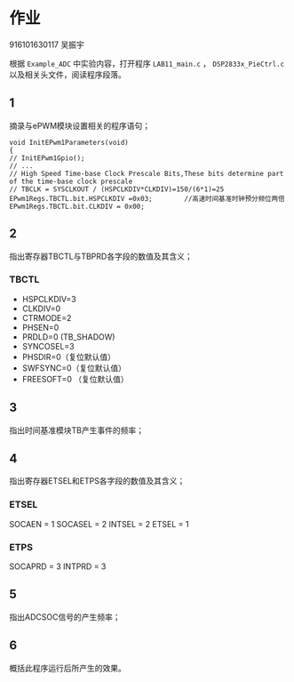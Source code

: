 作业
======

916101630117 吴振宇

根据 `Example_ADC` 中实验内容，打开程序 `LAB11_main.c` ，
`DSP2833x_PieCtrl.c` 以及相关头文件，阅读程序段落。

1
-

摘录与ePWM模块设置相关的程序语句；

```{.c}
void InitEPwm1Parameters(void)
{
// InitEPwm1Gpio();
// ...
// High Speed Time-base Clock Prescale Bits,These bits determine part of the time-base clock prescale
// TBCLK = SYSCLKOUT / (HSPCLKDIV*CLKDIV)=150/(6*1)=25
EPwm1Regs.TBCTL.bit.HSPCLKDIV =0x03;        //高速时间基准时钟预分频位两倍
EPwm1Regs.TBCTL.bit.CLKDIV = 0x00;
```

2
-

指出寄存器TBCTL与TBPRD各字段的数值及其含义；

### TBCTL

- HSPCLKDIV=3
- CLKDIV=0
- CTRMODE=2
- PHSEN=0
- PRDLD=0 (TB_SHADOW)
- SYNCOSEL=3
- PHSDIR=0（复位默认值）
- SWFSYNC=0（复位默认值）
- FREESOFT=0 （复位默认值）

3
-

指出时间基准模块TB产生事件的频率；

4
-

指出寄存器ETSEL和ETPS各字段的数值及其含义；

### ETSEL

SOCAEN = 1
SOCASEL = 2
INTSEL = 2
ETSEL = 1

### ETPS

SOCAPRD = 3
INTPRD = 3

5
-

指出ADCSOC信号的产生频率；

6
-

概括此程序运行后所产生的效果。
